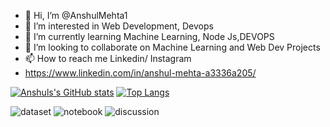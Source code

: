 - 👋 Hi, I’m @AnshulMehta1
- 👀 I’m interested in Web Development, Devops
- 🌱 I’m currently learning Machine Learning, Node Js,DEVOPS
- 💞️ I’m looking to collaborate on Machine Learning and Web Dev Projects
- 📫 How to reach me Linkedin/ Instagram
- https://www.linkedin.com/in/anshul-mehta-a3336a205/



<!---
AnshulMehta1/AnshulMehta1 is a ✨ special ✨ repository because its `README.md` (this file) appears on your GitHub profile.
You can click the Preview link to take a look at your changes.
--->


[![Anshuls's GitHub stats](https://github-readme-stats.vercel.app/api?username=AnshulMehta1&theme=dark)](https://github.com/anuraghazra/github-readme-stats)
[![Top Langs](https://github-readme-stats.vercel.app/api/top-langs/?username=AnshulMehta1&theme=onedark&langs_count=10)](https://github.com/anuraghazra/github-readme-stats)



![dataset](https://road-to-kaggle-grandmaster.vercel.app/api/badges/{anshulmehtakaggl}/dataset)
![notebook](https://road-to-kaggle-grandmaster.vercel.app/api/badges/{anshulmehtakaggl}/notebook)
![discussion](https://road-to-kaggle-grandmaster.vercel.app/api/badges/{anshulmehtakaggl}/discussion)
